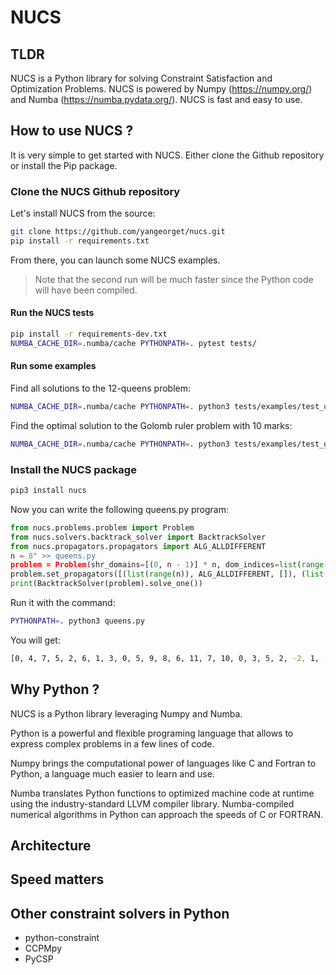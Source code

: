 # NUCS

## TLDR
NUCS is a Python library for solving Constraint Satisfaction and Optimization Problems.
NUCS is powered by Numpy (https://numpy.org/) and Numba (https://numba.pydata.org/).
NUCS is fast and easy to use.


## How to use NUCS ?
It is very simple to get started with NUCS.
Either clone the Github repository or install the Pip package.

### Clone the NUCS Github repository
Let's install NUCS from the source:
```bash
git clone https://github.com/yangeorget/nucs.git
pip install -r requirements.txt
```

From there, you can launch some NUCS examples.  

> Note that the second run will be much faster since the Python code will have been compiled.

#### Run the NUCS tests
```bash
pip install -r requirements-dev.txt
NUMBA_CACHE_DIR=.numba/cache PYTHONPATH=. pytest tests/
```

#### Run some examples
Find all solutions to the 12-queens problem:
```bash
NUMBA_CACHE_DIR=.numba/cache PYTHONPATH=. python3 tests/examples/test_queens.py -n 12
```

Find the optimal solution to the Golomb ruler problem with 10 marks:
```bash
NUMBA_CACHE_DIR=.numba/cache PYTHONPATH=. python3 tests/examples/test_golomb.py -n 10
```

### Install the NUCS package
```bash
pip3 install nucs
````
Now you can write the following queens.py program:
```python
from nucs.problems.problem import Problem
from nucs.solvers.backtrack_solver import BacktrackSolver
from nucs.propagators.propagators import ALG_ALLDIFFERENT
n = 8" >> queens.py
problem = Problem(shr_domains=[(0, n - 1)] * n, dom_indices=list(range(n)) * 3, dom_offsets=[0] * n + list(range(n)) + list(range(0, -n, -1)))
problem.set_propagators([(list(range(n)), ALG_ALLDIFFERENT, []), (list(range(n, 2 * n)), ALG_ALLDIFFERENT, []), (list(range(2 * n, 3 * n)), ALG_ALLDIFFERENT, [])])
print(BacktrackSolver(problem).solve_one())
```
Run it with the command:
```bash
PYTHONPATH=. python3 queens.py
```
You will get:
```bash
[0, 4, 7, 5, 2, 6, 1, 3, 0, 5, 9, 8, 6, 11, 7, 10, 0, 3, 5, 2, -2, 1, -5, -4]
```

## Why Python ?
NUCS is a Python library leveraging Numpy and Numba.

Python is a powerful and flexible programing language that allows to express complex problems in a few lines of code.

Numpy brings the computational power of languages like C and Fortran to Python, a language much easier to learn and use.

Numba translates Python functions to optimized machine code at runtime using the industry-standard LLVM compiler library. 
Numba-compiled numerical algorithms in Python can approach the speeds of C or FORTRAN.

## Architecture

## Speed matters

## Other constraint solvers in Python
- python-constraint 
- CCPMpy
- PyCSP